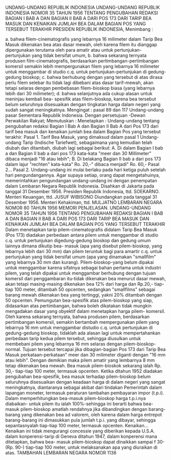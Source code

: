  UNDANG-UNDANG REPUBLIK INDONESIA UNDANG-UNDANG REPUBLIK INDONESIA NOMOR 35 TAHUN 1956 TENTANG PENGUBAHAN REDAKSI BAGIAN I BAB A DAN BAGIAN II BAB A DARI POS 173 DARI TARIP BEA MASUK DAN KENAIKAN JUMLAH BEA DALAM BAGIAN POS YANG TERSEBUT TERAKHIR PRESIDEN REPUBLIK INDONESIA,
Menimbang :

a. bahwa filem-cinematografis yang lebarnya 16 milimeter dalam Tarip Bea Masuk dikenakan bea atas dasar mewah, oleh karena filem itu dianggap dipergunakan terutama oleh para amatir atau untuk pertunjukan-pertunjukan yang tidak bersifat umum, b. bahwa sekarang ternyata produsen film-cinematografis, berdasarkan pertimbangan-pertimbangan komersil semakin lebih mempergunakan filem yang lebarnya 16 milimeter untuk menggambar di studio c.q. untuk pertunjukan-pertunjukan di gedung-gedung bioskop;
c. bahwa berhubung dengan yang tersebut di atas dirasa perlu filem selebar itu tidak lagi dibebani atas dasar tarif-mewah, akan tetapi selaras dengan pembebasan filem-bioskop biasa (yang lebarnya lebih dari 30 milimeter);
d. bahwa selanjutnya ada cukup alasan untuk meninjau kembali bea- spesifik atas filem-bioskop, karena bea tersebut belum seluruhnya disesuaikan dengan tingkatan harga dalam negeri yang sudah sangat meningkatnya.
Mengingat :
 pasal 89 dan 117 Undang-undang pasar Sementara Republik Indonesia. Dengan persetujuan -Dewan Perwakilan Rakyat; Memutuskan : Menetapkan : Undang-undang tentang pengubahan redaksi Bagian I Bab A dan Bagian II Bab A dari Pos 173 dari tarif bea masuk dan kenaikan jumlah bea dalam Bagian Pos yang tersebut terakhir. Pasal 1. Tarif Bea Masuk, yang dimaksud dalam pasal 1 Undang-undang Tarip (Indische Tariefwet), sebagaimana yang kemudian telah diubah dan ditambah, diubah lagi sebagai berikut: A. Di dalam Bagian I bab a dan Bagian II bab a dari pos 173 kata-kata "meer dan 30 Millimeter" dibaca menjadi "16 atau lebih"; B. Di belakang Bagian II bab a dari pos 173 dalam lajur "rechten" kata-kata" Ro. 20,-" dibaca menjadi" Ro. 60,- Pasal 2… Pasal 2. Undang-undang ini mulai berlaku pada hari ketiga puluh setelah hari pengundangannya. Agar supaya setiap, orang dapat mengetahuinya, memerintahkan pengundangan undang-undang ini dengan penempatan dalam Lembaran Negara Republik Indonesia. Disahkan di Jakarta pada tanggal 31 Desember 1956. Presiden Republik Indonesia, ttd. SOEKARNO. Menteri Keuangan, ttd. JUSUF WIBISONO Diundangkan pada tanggal 31 Desember 1956. Menteri Kehakiman, ttd. MULJATNO LEMBARAN NEGARA NOMOR 80 TAHUN 1956 MEMORI PENJELASAN. UNDANG-UNDANG NOMOR 35 TAHUN 1956 TENTANG PENGUBAHAN REDAKSI BAGIAN I BAB A DAN BAGIAN II BAB A DARI POS 173 DARI TARIP BEA MASUK DAN KENAIKAN JUMLAH BEA DALAM BAGIAN POS YANG TERSEBUT TERAKHIR Dalam menetapkan tarip pilem-cinematografis didalam Tarip Bea Masuk (Pos 173) diadakan perbedaan antara pilem untuk menggambar di studio c.q. untuk pertunjukan digedung-gedung bioskop dan gedung umum lainnya dimana dikutip bea- masuk (apa yang disebut pilem-bioskop, yang lebarnya lebih dari 30 mm) dan pilem teruntuk bagi para amartir c.q. untuk pertunjukan yang tidak bersifat umum (apa yang dinamakan "smallfilm" yang lebarnya 30 mm dan kurang). Pilem-bioskop-yang belum dipakai untuk menggambar karena sifatnya sebagai bahan pertama untuk industri pilem, yang telah dipakai untuk menggambar berhubung dengan tujuan komersil dari penggambaran itu-tidak dikenakan bea menurut dasar mewah, akan tetapi masing-masing dikenakan bea 12% dari harga dan Rp.20,- tiap-tiap 100 meter, ditambah 50 opcenten, sedangkan "smallfilms" sebagai barang mewah dikenakan bea yang tertinggi, yakni 20% ditambah dengan 50 opcenten. Pemungutan bea-spesifik atas pilem-bioskop yang siap, didasarkan atas pertimbangan, bahwa boleh dikatakan tidak mungkin mengadakan dasar yang obyektif dalam menetapkan harga pilem- komersil. Oleh karena sekarang ternyata, bahwa produsen pilem, berdasarkan pertimbangan komersil, semakin bertambah mempergunakan pilem yang lebarnya 16 mm untuk menggambar distudio c.q. untuk pertunjukan di gedung-gedung bioskop, tidaklah ada alasan lagi untuk mempertahankan perbedaan tarip kedua pilem tersebut, sehingga diusulkan untuk membebani pilem yang lebarnya 16 mm selaras dengan pilem-bioskop- normal. Tujuan tersebut tercapai jika dibagian-bagian Pos 173 dari Tarip Bea Masuk perkataan-perkataan" meer dan 30 milimeter diganti dengan "16 mm atau lebih". Dengan demikian maka pilem amatir yang lembarnya 8 mm tetap dikenakan bea mewah. Bea masuk pilem-bioskok sekarang ialah Rp. 30,- tiap-tiap 100 meter, termasuk opcenten. Ketika ditahun 1952 diadakan pengubahan bea-spesifik, bea masuk terhadap pilem-bioskop belum seluruhnya disesuaikan dengan keadaan harga di dalam negeri yang sangat meningkatnya, diantaranya sebagai akibat dari tindakan Pemerintah dalam lapangan moneter, termasuk peraturan tambahan pembayaran impor (t.p.i). Dalam memperhitungkan bea-masuk pilem-bioskop harga t.p.i.nya diabaikan- untuk pilem itu ialah 100%-sehingga ini berarti bahwa bea-masuk pilem-bioskop amatlah rendahnya jika dibandingkan dengan barang-barang yang dikenakan bea ad valorem, oleh karena dalam harga entrepot barang-barang ini dimasukkan pula jumlah t.p.i. yang dibayar, sehingga sepantasnyalah tiap-tiap 100 meter, termasuk opcenten. Kenaikan… Kenaikan ini tidak mengurangi concessie yang diberikan kepada U.S.A. dalam konperensi-tarip di Geneva ditahun 1947, dalam konperensi mana ditetapkan, bahwa bea- masuk pilem-bioskop dapat dinaikkan sampai f 30-(Rp. 90-) tiap-tiap 100 meter, untuk melaksanakan apa yang diuraikan di atas. TAMBAHAN LEMBARAN NEGARA NOMOR 1136